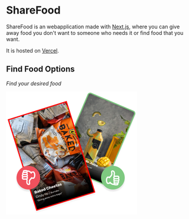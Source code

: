 # ShareFood

ShareFood is an webapplication made with [Next.js](https://nextjs.org/), where you can give away food you don't want to someone who needs it or find food that you want. 

It is hosted on [Vercel](https://sharefood.vercel.app/).
## Find Food Options

*Find your desired food*

![Finding Food](/public/img3.png)

